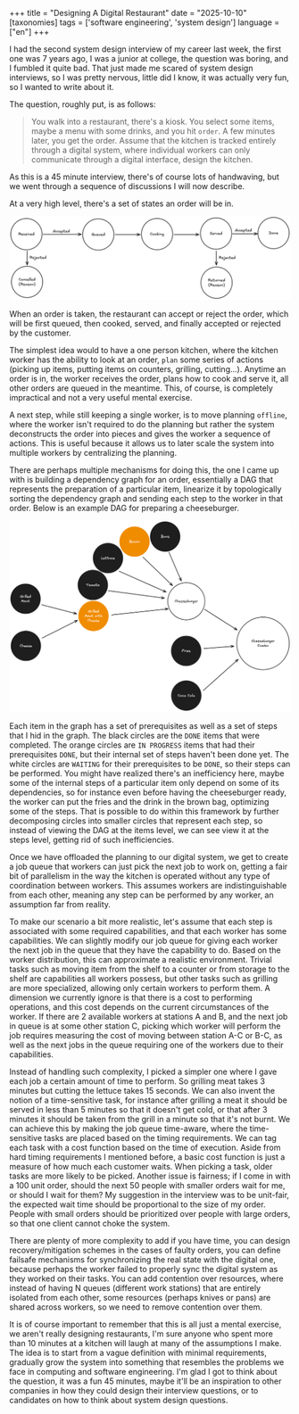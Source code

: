 +++
title = "Designing A Digital Restaurant"
date = "2025-10-10"
[taxonomies]
tags = ['software engineering', 'system design']
language = ["en"]
+++

I had the second system design interview of my career last week, the first one was 7 years ago, I was a junior at college, the question was boring, and I fumbled it quite bad.
That just made me scared of system design interviews, so I was pretty nervous, little did I know, it was actually very fun, so I wanted to write about it.

The question, roughly put, is as follows:

> You walk into a restaurant, there's a kiosk. You select some items, maybe a menu with some drinks, and you hit `order`. A few minutes later, you get the order. Assume
> that the kitchen is tracked entirely through a digital system, where individual workers can only communicate through a digital interface, design the kitchen.

As this is a 45 minute interview, there's of course lots of handwaving, but we went through a sequence of discussions I will now describe.

At a very high level, there's a set of states an order will be in.

![order steps](image.png)

When an order is taken, the restaurant can accept or reject the order, which will be first queued, then cooked, served, and finally accepted or rejected by the customer.

The simplest idea would to have a one person kitchen, where the kitchen worker has the ability to look at an order, `plan` some series of actions (picking up items, putting items
on counters, grilling, cutting...). Anytime an order is in, the worker receives the order, plans how to cook and serve it, all other orders are queued in the meantime. This, of course,
is completely impractical and not a very useful mental exercise.

A next step, while still keeping a single worker, is to move planning `offline`, where the worker isn't required to do the planning but rather the system deconstructs the order
into pieces and gives the worker a sequence of actions. This is useful because it allows us to later scale the system into multiple workers by centralizing the planning.

There are perhaps multiple mechanisms for doing this, the one I came up with is building a dependency graph for an order, essentially a DAG that represents the preparation of a particular item,
linearize it by topologically sorting the dependency graph and sending each step to the worker in that order. Below is an example DAG for preparing a cheeseburger.

![cheeseburger DAG](image-2.png)

Each item in the graph has a set of prerequisites as well as a set of steps that I hid in the graph. The black circles are the `DONE` items that were completed. The orange circles are `IN PROGRESS`
items that had their prerequisites `DONE`, but their internal set of steps haven't been done yet. The white circles are `WAITING` for their prerequisites to be `DONE`, so their steps can be performed.
You might have realized there's an inefficiency here, maybe some of the internal steps of a particular item only depend on some of its dependencies, so for instance even before having the cheeseburger
ready, the worker can put the fries and the drink in the brown bag, optimizing some of the steps. That is possible to do within this framework by further decomposing circles into smaller circles that
represent each step, so instead of viewing the DAG at the items level, we can see view it at the steps level, getting rid of such inefficiencies.

Once we have offloaded the planning to our digital system, we get to create a job queue that workers can just pick the next job to work on, getting a fair bit of parallelism in the way the kitchen is operated
without any type of coordination between workers. This assumes workers are indistinguishable from each other, meaning any step can be performed by any worker, an assumption far from reality.

To make our scenario a bit more realistic, let's assume that each step is associated with some required capabilities, and that each worker has some capabilities. We can slightly modify our job queue for
giving each worker the next job in the queue that they have the capability to do. Based on the worker distribution, this can approximate a realistic environment. Trivial tasks such as moving item from
the shelf to a counter or from storage to the shelf are capabilities all workers possess, but other tasks such as grilling are more specialized, allowing only certain workers to perform them. A dimension
we currently ignore is that there is a cost to performing operations, and this cost depends on the current circumstances of the worker. If there are 2 available workers at stations A and B, and the next job in
queue is at some other station C, picking which worker will perform the job requires measuring the cost of moving between station A-C or B-C, as well as the next jobs in the queue requiring one of the workers
due to their capabilities.

Instead of handling such complexity, I picked a simpler one where I gave each job a certain amount of time to perform. So grilling meat takes 3 minutes but cutting the lettuce takes 15 seconds. We can also
invent the notion of a time-sensitive task, for instance after grilling a meat it should be served in less than 5 minutes so that it doesn't get cold, or that after 3 minutes it should be taken from the grill
in a minute so that it's not burnt. We can achieve this by making the job queue time-aware, where the time-sensitive tasks are placed based on the timing requirements. We can tag each task with a cost function
based on the time of execution. Aside from hard timing requirements I mentioned before, a basic cost function is just a measure of how much each customer waits. When picking a task, older tasks are more likely
to be picked. Another issue is fairness; if I come in with a 100 unit order, should the next 50 people with smaller orders wait for me, or should I wait for them? My suggestion in the interview was to be
unit-fair, the expected wait time should be proportional to the size of my order. People with small orders should be prioritized over people with large orders, so that one client cannot choke the system.

There are plenty of more complexity to add if you have time, you can design recovery/mitigation schemes in the cases of faulty orders, you can define failsafe mechanisms for synchronizing the real state with
the digital one, because perhaps the worker failed to properly sync the digital system as they worked on their tasks. You can add contention over resources, where instead of having N queues (different work
stations) that are entirely isolated from each other, some resources (perhaps knives or pans) are shared across workers, so we need to remove contention over them.

It is of course important to remember that this is all just a mental exercise, we aren't really designing restaurants, I'm sure anyone who spent more than 10 minutes at a kitchen will laugh at many of the
assumptions I make. The idea is to start from a vague definition with minimal requirements, gradually grow the system into something that resembles the problems we face in computing and software engineering.
I'm glad I got to think about the question, it was a fun 45 minutes, maybe it'll be an inspiration to other companies in how they could design their interview questions, or to candidates on how to think about
system design questions.